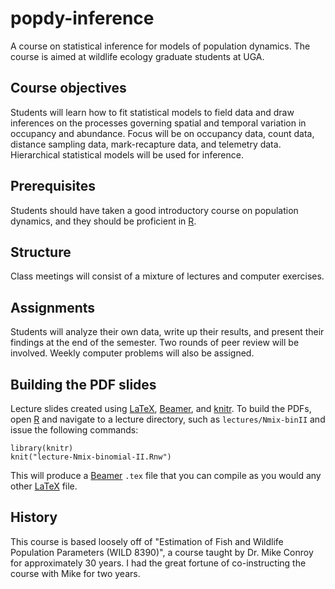 # popdy-inference
A course on statistical inference for models of population dynamics. The course is aimed at wildlife ecology graduate students at UGA. 

## Course objectives
Students will learn how to fit statistical models to field data and draw inferences on the processes governing spatial and temporal variation in occupancy and abundance. Focus will be on occupancy data, count data, distance sampling data, mark-recapture data, and telemetry data. Hierarchical statistical models will be used for inference.

## Prerequisites
Students should have taken a good introductory course on population dynamics, and they should be proficient in [R](https://www.r-project.org/). 

## Structure
Class meetings will consist of a mixture of lectures and computer exercises.

## Assignments
Students will analyze their own data, write up their results, and present their findings at the end of the semester. Two rounds of peer review will be involved. Weekly computer problems will also be assigned. 

## Building the PDF slides
Lecture slides created using [LaTeX](https://www.latex-project.org/), [Beamer](https://en.wikipedia.org/wiki/Beamer_(LaTeX)), and [knitr](https://yihui.org/knitr/). To build the PDFs, open [R](https://www.r-project.org/) and navigate to a lecture directory, such as `lectures/Nmix-binII` and issue the following commands:

```
library(knitr)
knit("lecture-Nmix-binomial-II.Rnw")
```
This will produce a [Beamer](https://en.wikipedia.org/wiki/Beamer_(LaTeX)) `.tex` file that you can compile as you would any other [LaTeX](https://www.latex-project.org/) file. 


## History
This course is based loosely off of "Estimation of Fish and Wildlife Population Parameters (WILD 8390)", a course taught by Dr. Mike Conroy for approximately 30 years. I had the great fortune of co-instructing the course with Mike for two years. 
